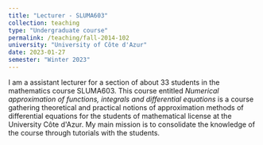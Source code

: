 ```yaml
---
title: "Lecturer - SLUMA603"
collection: teaching
type: "Undergraduate course"
permalink: /teaching/fall-2014-102
university: "University of Côte d'Azur"
date: 2023-01-27
semester: "Winter 2023"
---
```



I am a assistant lecturer for a section of about 33 students in the mathematics course SLUMA603. This course entitled _Numerical approximation of functions, integrals and differential equations_ is a course gathering theoretical and practical notions of approximation methods of differential equations for the students of mathematical license at the University Côte d'Azur. My main mission is to consolidate the knowledge of the course through tutorials with the students.


